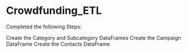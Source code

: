 # Crowdfunding_ETL

Completed the following Steps:

Create the Category and Subcategory DataFrames
Create the Campaign DataFrame
Create the Contacts DataFrame